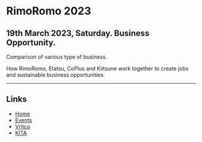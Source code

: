 # RimoRomo 2023

## 19th March 2023, Saturday. Business Opportunity.

Comparison of various type of business.

How RimoRomo, Etatsu, CoPlus and Kiitsune work together to create jobs and sustainable business opportunities.

---

## Links
* [Home](../../README.md)
* [Events](../index.md)
* [Vritco](https://vritco.com)
* [KITA](https://kitaclan.com)
